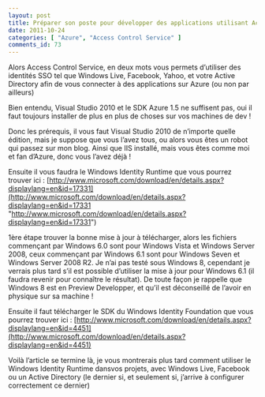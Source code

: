 ```yaml
---
layout: post
title: Préparer son poste pour développer des applications utilisant Access Control Service
date: 2011-10-24
categories: [ "Azure", "Access Control Service" ]
comments_id: 73 
---
```


Alors Access Control Service, en deux mots vous permets d’utiliser des identités SSO tel que Windows Live, Facebook, Yahoo, et votre Active Directory afin de vous connecter à des applications sur Azure (ou non par ailleurs)

Bien entendu, Visual Studio 2010 et le SDK Azure 1.5 ne suffisent pas, oui il faut toujours installer de plus en plus de choses sur vos machines de dev !

Donc les prérequis, il vous faut Visual Studio 2010 de n’importe quelle édition, mais je suppose que vous l’avez tous, ou alors vous êtes un robot qui passez sur mon blog. Ainsi que IIS installé, mais vous êtes comme moi et fan d’Azure, donc vous l’avez déjà !

Ensuite il vous faudra le Windows Identity Runtime que vous pourrez trouver ici : [http://www.microsoft.com/download/en/details.aspx?displaylang=en&id=17331](http://www.microsoft.com/download/en/details.aspx?displaylang=en&id=17331 "http://www.microsoft.com/download/en/details.aspx?displaylang=en&id=17331")

1ère étape trouver la bonne mise à jour à télécharger, alors les fichiers commençant par Windows 6.0 sont pour Windows Vista et Windows Server 2008, ceux commençant par Windows 6.1 sont pour Windows Seven et Windows Server 2008 R2. Je n’ai pas testé sous Windows 8, cependant je verrais plus tard s’il est possible d’utiliser la mise à jour pour Windows 6.1 (il faudra revenir pour connaître le résultat). De toute façon je rappelle que Windows 8 est en Preview Developper, et qu’il est déconseillé de l’avoir en physique sur sa machine !

Ensuite il faut télécharger le SDK du Windows Identity Foundation que vous pourrez trouver ici : [http://www.microsoft.com/download/en/details.aspx?displaylang=en&id=4451](http://www.microsoft.com/download/en/details.aspx?displaylang=en&id=4451)

Voilà l’article se termine là, je vous montrerais plus tard comment utiliser le Windows Identity Runtime dansvos projets, avec Windows Live, Facebook ou un Active Directory (le dernier si, et seulement si, j’arrive à configurer correctement ce dernier)
